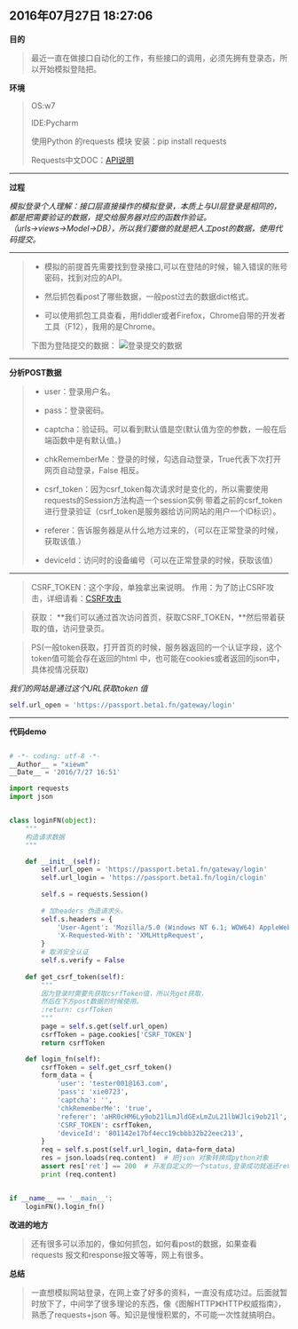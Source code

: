2016年07月27日 18:27:06
---

**目的**
> 最近一直在做接口自动化的工作，有些接口的调用，必须先拥有登录态，所以开始模拟登陆把。

**环境**
> OS:w7
> 
> IDE:Pycharm
> 
> 使用Python 的requests 模块
> 安装：pip install requests 
> 
> Requests中文DOC：[API说明](http://docs.python-requests.org/zh_CN/latest/)


----------

**过程**

*模拟登录个人理解：接口层直接操作的模拟登录，本质上与UI层登录是相同的，都是把需要验证的数据，提交给服务器对应的函数作验证。（urls→views→Model→DB），所以我们要做的就是把人工post的数据，使用代码提交。*


----------


> - 模拟的前提首先需要找到登录接口,可以在登陆的时候，输入错误的账号密码，找到对应的API。
> 
> - 然后抓包看post了哪些数据，一般post过去的数据dict格式。
> 
> - 可以使用抓包工具查看，用fiddler或者Firefox，Chrome自带的开发者工具（F12），我用的是Chrome。
> 
> 下图为登陆提交的数据：
> ![登录提交的数据](http://img.blog.csdn.net/20160727181350524)



----------
**分析POST数据**

> - user：登录用户名。
> 
> - pass：登录密码。
> 
> - captcha：验证码。可以看到默认值是空(默认值为空的参数，一般在后端函数中是有默认值。)
> 
> - chkRememberMe：登录的时候，勾选自动登录，True代表下次打开网页自动登录，False 相反。 
> - csrf_token：因为csrf_token每次请求时是变化的，所以需要使用requests的Session方法构造一个session实例 带着之前的csrf_token 进行登录验证（csrf_token是服务器给访问网站的用户一个ID标识）。
> - referer：告诉服务器是从什么地方过来的，（可以在正常登录的时候，获取该值.）
> - deviceId：访问时的设备编号（可以在正常登录的时候，获取该值）

----------


> CSRF_TOKEN：这个字段，单独拿出来说明。
> 作用：为了防止CSRF攻击，详细请看：[CSRF攻击](http://www.cnblogs.com/hyddd/archive/2009/04/09/1432744.html)  

>获取： 
>**我们可以通过首次访问首页，获取CSRF_TOKEN，**然后带着获取的值，访问登录页。 

> PS(一般token获取，打开首页的时候，服务器返回的一个认证字段，这个token值可能会存在返回的html 中，也可能在cookies或者返回的json中，具体视情况获取)

*我们的网站是通过这个URL获取token 值*
```python
self.url_open = 'https://passport.beta1.fn/gateway/login'
```

----------


**代码demo**

```python

# -*- coding: utf-8 -*-
__Author__ = "xiewm"
__Date__ = '2016/7/27 16:51'

import requests
import json


class loginFN(object):
	"""
	构造请求数据
	"""

	def __init__(self):
		self.url_open = 'https://passport.beta1.fn/gateway/login'
		self.url_login = 'https://passport.beta1.fn/login/clogin'
		
		self.s = requests.Session()
		
		# 加headers 伪造请求头。
		self.s.headers = {
			'User-Agent': 'Mozilla/5.0 (Windows NT 6.1; WOW64) AppleWebKit/537.36 (KHTML, like Gecko)Chrome/51.0.2704.103 Safari/537.36',
			'X-Requested-With': 'XMLHttpRequest',
		}
		# 取消安全认证
		self.s.verify = False
	
	def get_csrf_token(self):
		"""
		因为登录时需要先获取csrfToken值，所以先get获取，
		然后在下方post数据的时候使用。
		:return: csrfToken
		"""
		page = self.s.get(self.url_open)
		csrfToken = page.cookies['CSRF_TOKEN']
		return csrfToken

	def login_fn(self):
		csrfToken = self.get_csrf_token()
		form_data = {
			'user': 'tester001@163.com',
			'pass': 'xie0723',
			'captcha': '',
			'chkRememberMe': 'true',
			'referer': 'aHR0cHM6Ly9ob21lLmJldGExLmZuL21lbWJlci9ob21l',
			'CSRF_TOKEN': csrfToken,
			'deviceId': '801142e17bf4ecc19cbbb32b22eec213',
		}
		req = self.s.post(self.url_login, data=form_data)
		res = json.loads(req.content)  # 把json 对象转换成python对象
		assert res['ret'] == 200  # 开发自定义的一个status,登录成功就返还ret 200
		print (req.content)


if __name__ == '__main__':
	loginFN().login_fn()

```

**改进的地方**

> 还有很多可以添加的，像如何抓包，如何看post的数据，如果查看requests 报文和response报文等等，网上有很多。


**总结**

> 一直想模拟网站登录，在网上查了好多的资料，一直没有成功过。后面就暂时放下了，中间学了很多理论的东西，像《图解HTTP》《HTTP权威指南》，熟悉了requests+json 等。知识是慢慢积累的，不可能一次性就搞明白。
> 





